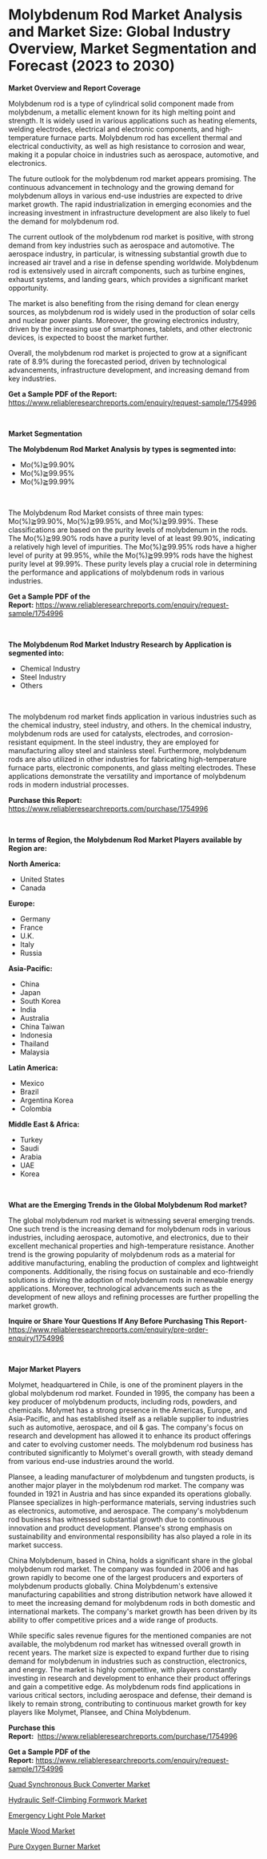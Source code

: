 <p><h1>Molybdenum Rod Market Analysis and Market Size: Global Industry Overview, Market Segmentation and Forecast (2023 to 2030)</h1></p><p><strong>Market Overview and Report Coverage</strong></p>
<p><p>Molybdenum rod is a type of cylindrical solid component made from molybdenum, a metallic element known for its high melting point and strength. It is widely used in various applications such as heating elements, welding electrodes, electrical and electronic components, and high-temperature furnace parts. Molybdenum rod has excellent thermal and electrical conductivity, as well as high resistance to corrosion and wear, making it a popular choice in industries such as aerospace, automotive, and electronics.</p><p>The future outlook for the molybdenum rod market appears promising. The continuous advancement in technology and the growing demand for molybdenum alloys in various end-use industries are expected to drive market growth. The rapid industrialization in emerging economies and the increasing investment in infrastructure development are also likely to fuel the demand for molybdenum rod.</p><p>The current outlook of the molybdenum rod market is positive, with strong demand from key industries such as aerospace and automotive. The aerospace industry, in particular, is witnessing substantial growth due to increased air travel and a rise in defense spending worldwide. Molybdenum rod is extensively used in aircraft components, such as turbine engines, exhaust systems, and landing gears, which provides a significant market opportunity.</p><p>The market is also benefiting from the rising demand for clean energy sources, as molybdenum rod is widely used in the production of solar cells and nuclear power plants. Moreover, the growing electronics industry, driven by the increasing use of smartphones, tablets, and other electronic devices, is expected to boost the market further.</p><p>Overall, the molybdenum rod market is projected to grow at a significant rate of 8.9% during the forecasted period, driven by technological advancements, infrastructure development, and increasing demand from key industries.</p></p>
<p><strong>Get a Sample PDF of the Report:</strong> <a href="https://www.reliableresearchreports.com/enquiry/request-sample/1754996">https://www.reliableresearchreports.com/enquiry/request-sample/1754996</a></p>
<p>&nbsp;</p>
<p><strong>Market Segmentation</strong></p>
<p><strong>The Molybdenum Rod Market Analysis by types is segmented into:</strong></p>
<p><ul><li>Mo(%)≧99.90%</li><li>Mo(%)≧99.95%</li><li>Mo(%)≧99.99%</li></ul></p>
<p>&nbsp;</p>
<p><p>The Molybdenum Rod Market consists of three main types: Mo(%)≧99.90%, Mo(%)≧99.95%, and Mo(%)≧99.99%. These classifications are based on the purity levels of molybdenum in the rods. The Mo(%)≧99.90% rods have a purity level of at least 99.90%, indicating a relatively high level of impurities. The Mo(%)≧99.95% rods have a higher level of purity at 99.95%, while the Mo(%)≧99.99% rods have the highest purity level at 99.99%. These purity levels play a crucial role in determining the performance and applications of molybdenum rods in various industries.</p></p>
<p><strong>Get a Sample PDF of the Report:</strong>&nbsp;<a href="https://www.reliableresearchreports.com/enquiry/request-sample/1754996">https://www.reliableresearchreports.com/enquiry/request-sample/1754996</a></p>
<p>&nbsp;</p>
<p><strong>The Molybdenum Rod Market Industry Research by Application is segmented into:</strong></p>
<p><ul><li>Chemical Industry</li><li>Steel Industry</li><li>Others</li></ul></p>
<p>&nbsp;</p>
<p><p>The molybdenum rod market finds application in various industries such as the chemical industry, steel industry, and others. In the chemical industry, molybdenum rods are used for catalysts, electrodes, and corrosion-resistant equipment. In the steel industry, they are employed for manufacturing alloy steel and stainless steel. Furthermore, molybdenum rods are also utilized in other industries for fabricating high-temperature furnace parts, electronic components, and glass melting electrodes. These applications demonstrate the versatility and importance of molybdenum rods in modern industrial processes.</p></p>
<p><strong>Purchase this Report:</strong>&nbsp; <a href="https://www.reliableresearchreports.com/purchase/1754996">https://www.reliableresearchreports.com/purchase/1754996</a></p>
<p>&nbsp;</p>
<p><strong>In terms of Region, the Molybdenum Rod Market Players available by Region are:</strong></p>
<p>
    <p> <strong> North America: </strong>
        <ul>
            <li>United States</li>
            <li>Canada</li>
        </ul>
        </p> 
    <p> <strong> Europe: </strong>
        <ul>
            <li>Germany</li>
            <li>France</li>
            <li>U.K.</li>
            <li>Italy</li>
            <li>Russia</li>
        </ul>
        </p> 
    <p> <strong> Asia-Pacific: </strong>
        <ul>
            <li>China</li>
            <li>Japan</li>
            <li>South Korea</li>
            <li>India</li>
            <li>Australia</li>
            <li>China Taiwan</li>
            <li>Indonesia</li>
            <li>Thailand</li>
            <li>Malaysia</li>
        </ul>
        </p> 
    <p> <strong> Latin America: </strong>
        <ul>
            <li>Mexico</li>
            <li>Brazil</li>
            <li>Argentina Korea</li>
            <li>Colombia</li>
        </ul>
        </p> 
    <p> <strong> Middle East & Africa: </strong>
        <ul>
            <li>Turkey</li>
            <li>Saudi</li>
            <li>Arabia</li>
            <li>UAE</li>
            <li>Korea</li>
        </ul>
    </p>
    </p>
<p>&nbsp;</p>
<p><strong>What are the Emerging Trends in the Global Molybdenum Rod market?</strong></p>
<p><p>The global molybdenum rod market is witnessing several emerging trends. One such trend is the increasing demand for molybdenum rods in various industries, including aerospace, automotive, and electronics, due to their excellent mechanical properties and high-temperature resistance. Another trend is the growing popularity of molybdenum rods as a material for additive manufacturing, enabling the production of complex and lightweight components. Additionally, the rising focus on sustainable and eco-friendly solutions is driving the adoption of molybdenum rods in renewable energy applications. Moreover, technological advancements such as the development of new alloys and refining processes are further propelling the market growth.</p></p>
<p><strong>Inquire or Share Your Questions If Any Before Purchasing This Report</strong>- <a href="https://www.reliableresearchreports.com/enquiry/pre-order-enquiry/1754996">https://www.reliableresearchreports.com/enquiry/pre-order-enquiry/1754996</a></p>
<p>&nbsp;</p>
<p><strong>Major Market Players</strong></p>
<p><p>Molymet, headquartered in Chile, is one of the prominent players in the global molybdenum rod market. Founded in 1995, the company has been a key producer of molybdenum products, including rods, powders, and chemicals. Molymet has a strong presence in the Americas, Europe, and Asia-Pacific, and has established itself as a reliable supplier to industries such as automotive, aerospace, and oil & gas. The company's focus on research and development has allowed it to enhance its product offerings and cater to evolving customer needs. The molybdenum rod business has contributed significantly to Molymet's overall growth, with steady demand from various end-use industries around the world.</p><p>Plansee, a leading manufacturer of molybdenum and tungsten products, is another major player in the molybdenum rod market. The company was founded in 1921 in Austria and has since expanded its operations globally. Plansee specializes in high-performance materials, serving industries such as electronics, automotive, and aerospace. The company's molybdenum rod business has witnessed substantial growth due to continuous innovation and product development. Plansee's strong emphasis on sustainability and environmental responsibility has also played a role in its market success.</p><p>China Molybdenum, based in China, holds a significant share in the global molybdenum rod market. The company was founded in 2006 and has grown rapidly to become one of the largest producers and exporters of molybdenum products globally. China Molybdenum's extensive manufacturing capabilities and strong distribution network have allowed it to meet the increasing demand for molybdenum rods in both domestic and international markets. The company's market growth has been driven by its ability to offer competitive prices and a wide range of products.</p><p>While specific sales revenue figures for the mentioned companies are not available, the molybdenum rod market has witnessed overall growth in recent years. The market size is expected to expand further due to rising demand for molybdenum in industries such as construction, electronics, and energy. The market is highly competitive, with players constantly investing in research and development to enhance their product offerings and gain a competitive edge. As molybdenum rods find applications in various critical sectors, including aerospace and defense, their demand is likely to remain strong, contributing to continuous market growth for key players like Molymet, Plansee, and China Molybdenum.</p></p>
<p><strong>Purchase this Report:</strong>&nbsp;&nbsp;<a href="https://www.reliableresearchreports.com/purchase/1754996">https://www.reliableresearchreports.com/purchase/1754996</a></p>
<p></p>
<p><strong>Get a Sample PDF of the Report:</strong>&nbsp;<a href="https://www.reliableresearchreports.com/enquiry/request-sample/1754996">https://www.reliableresearchreports.com/enquiry/request-sample/1754996</a></p>
<p><p><a href="https://medium.com/@fire.belt.bug/quad-synchronous-buck-converter-market-furnishes-information-on-market-share-market-trends-and-0b8251520090">Quad Synchronous Buck Converter Market</a></p><p><a href="https://medium.com/@leonorhaley2009/hydraulic-self-climbing-formwork-market-size-cagr-trends-2024-2030-2a8bad91de62">Hydraulic Self-Climbing Formwork Market</a></p><p><a href="https://medium.com/@aliwilldvm/emergency-light-pole-market-outlook-industry-overview-and-forecast-2023-to-2030-82f2448b0f92">Emergency Light Pole Market</a></p><p><a href="https://github.com/GroverBarry/Market-Research-Report-List-2/blob/main/maple-wood-market.md">Maple Wood Market</a></p><p><a href="https://medium.com/@alicehanson1974/pure-oxygen-burner-market-size-and-market-trends-complete-industry-overview-2023-to-2030-cbe4259d053c">Pure Oxygen Burner Market</a></p></p>